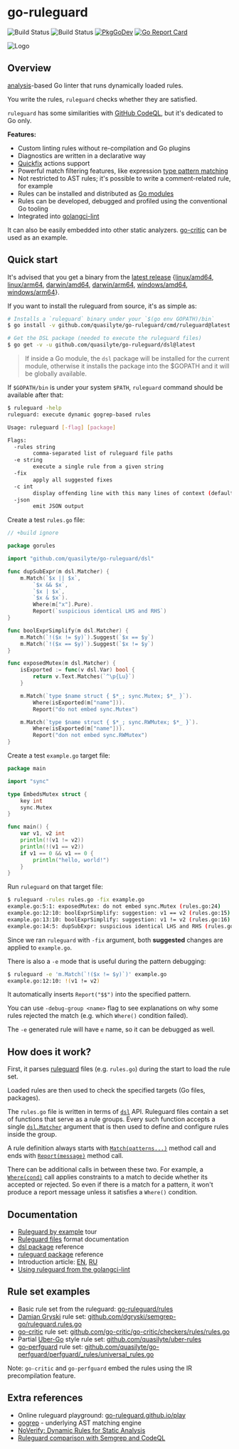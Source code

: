 # go-ruleguard

![Build Status](https://github.com/quasilyte/go-ruleguard/workflows/Go/badge.svg)
![Build Status](https://github.com/quasilyte/go-ruleguard/workflows/Merge/badge.svg)
[![PkgGoDev](https://pkg.go.dev/badge/mod/github.com/quasilyte/go-ruleguard)](https://pkg.go.dev/mod/github.com/quasilyte/go-ruleguard)
[![Go Report Card](https://goreportcard.com/badge/github.com/quasilyte/go-ruleguard)](https://goreportcard.com/report/github.com/quasilyte/go-ruleguard)

![Logo](_docs/logo2.png)

## Overview

[analysis](https://godoc.org/golang.org/x/tools/go/analysis)-based Go linter that runs dynamically loaded rules.

You write the rules, `ruleguard` checks whether they are satisfied.

`ruleguard` has some similarities with [GitHub CodeQL](https://securitylab.github.com/tools/codeql), but it's dedicated to Go only.

**Features:**

* Custom linting rules without re-compilation and Go plugins
* Diagnostics are written in a declarative way
* [Quickfix](_docs/dsl.md#suggestions-quickfix-support) actions support
* Powerful match filtering features, like expression [type pattern matching](_docs/dsl.md#type-pattern-matching)
* Not restricted to AST rules; it's possible to write a comment-related rule, for example
* Rules can be installed and distributed as [Go modules](https://quasilyte.dev/blog/post/ruleguard-modules/)
* Rules can be developed, debugged and profiled using the conventional Go tooling
* Integrated into [golangci-lint](https://github.com/golangci/golangci-lint)

It can also be easily embedded into other static analyzers. [go-critic](https://github.com/go-critic/go-critic) can be used as an example.

## Quick start

It's advised that you get a binary from the [latest release](https://github.com/quasilyte/go-ruleguard/releases/tag/v0.3.18) {[linux/amd64](https://github.com/quasilyte/go-ruleguard/releases/download/v0.3.18/ruleguard-linux-amd64.zip), [linux/arm64](https://github.com/quasilyte/go-ruleguard/releases/download/v0.3.18/ruleguard-linux-arm64.zip), [darwin/amd64](https://github.com/quasilyte/go-ruleguard/releases/download/v0.3.18/ruleguard-darwin-amd64.zip), [darwin/arm64](https://github.com/quasilyte/go-ruleguard/releases/download/v0.3.18/ruleguard-darwin-arm64.zip), [windows/amd64](https://github.com/quasilyte/go-ruleguard/releases/download/v0.3.18/ruleguard-windows-amd64.zip), [windows/arm64](https://github.com/quasilyte/go-ruleguard/releases/download/v0.3.18/ruleguard-windows-arm64.zip)}.

If you want to install the ruleguard from source, it's as simple as:

```bash
# Installs a `ruleguard` binary under your `$(go env GOPATH)/bin`
$ go install -v github.com/quasilyte/go-ruleguard/cmd/ruleguard@latest

# Get the DSL package (needed to execute the ruleguard files)
$ go get -v -u github.com/quasilyte/go-ruleguard/dsl@latest
```

> If inside a Go module, the `dsl` package will be installed for the current module,
> otherwise it installs the package into the $GOPATH and it will be globally available.

If `$GOPATH/bin` is under your system `$PATH`, `ruleguard` command should be available after that:

```bash
$ ruleguard -help
ruleguard: execute dynamic gogrep-based rules

Usage: ruleguard [-flag] [package]

Flags:
  -rules string
    	comma-separated list of ruleguard file paths
  -e string
    	execute a single rule from a given string
  -fix
    	apply all suggested fixes
  -c int
    	display offending line with this many lines of context (default -1)
  -json
    	emit JSON output
```

Create a test `rules.go` file:

```go
// +build ignore

package gorules

import "github.com/quasilyte/go-ruleguard/dsl"

func dupSubExpr(m dsl.Matcher) {
	m.Match(`$x || $x`,
		`$x && $x`,
		`$x | $x`,
		`$x & $x`).
		Where(m["x"].Pure).
		Report(`suspicious identical LHS and RHS`)
}

func boolExprSimplify(m dsl.Matcher) {
	m.Match(`!($x != $y)`).Suggest(`$x == $y`)
	m.Match(`!($x == $y)`).Suggest(`$x != $y`)
}

func exposedMutex(m dsl.Matcher) {
	isExported := func(v dsl.Var) bool {
		return v.Text.Matches(`^\p{Lu}`)
	}

	m.Match(`type $name struct { $*_; sync.Mutex; $*_ }`).
		Where(isExported(m["name"])).
		Report("do not embed sync.Mutex")

	m.Match(`type $name struct { $*_; sync.RWMutex; $*_ }`).
		Where(isExported(m["name"])).
		Report("don not embed sync.RWMutex")
}
```

Create a test `example.go` target file:

```go
package main

import "sync"

type EmbedsMutex struct {
	key int
	sync.Mutex
}

func main() {
	var v1, v2 int
	println(!(v1 != v2))
	println(!(v1 == v2))
	if v1 == 0 && v1 == 0 {
		println("hello, world!")
	}
}
```

Run `ruleguard` on that target file:

```bash
$ ruleguard -rules rules.go -fix example.go
example.go:5:1: exposedMutex: do not embed sync.Mutex (rules.go:24)
example.go:12:10: boolExprSimplify: suggestion: v1 == v2 (rules.go:15)
example.go:13:10: boolExprSimplify: suggestion: v1 != v2 (rules.go:16)
example.go:14:5: dupSubExpr: suspicious identical LHS and RHS (rules.go:7)
```

Since we ran `ruleguard` with `-fix` argument, both **suggested** changes are applied to `example.go`.

There is also a `-e` mode that is useful during the pattern debugging:

```bash
$ ruleguard -e 'm.Match(`!($x != $y)`)' example.go
example.go:12:10: !(v1 != v2)
```

It automatically inserts `Report("$$")` into the specified pattern.

You can use `-debug-group <name>` flag to see explanations
on why some rules rejected the match (e.g. which `Where()` condition failed).

The `-e` generated rule will have `e` name, so it can be debugged as well.

## How does it work?

First, it parses [ruleguard](_docs/dsl.md) files (e.g. `rules.go`) during the start to load the rule set.  

Loaded rules are then used to check the specified targets (Go files, packages).

The `rules.go` file is written in terms of [`dsl`](https://godoc.org/github.com/quasilyte/go-ruleguard/dsl) API. Ruleguard files contain a set of functions that serve as a rule groups. Every such function accepts a single [`dsl.Matcher`](https://godoc.org/github.com/quasilyte/go-ruleguard/dsl#Matcher) argument that is then used to define and configure rules inside the group.

A rule definition always starts with [`Match(patterns...)`](https://godoc.org/github.com/quasilyte/go-ruleguard/dsl#Matcher.Match) method call and ends with [`Report(message)`](https://godoc.org/github.com/quasilyte/go-ruleguard/dsl#Matcher.Report) method call.

There can be additional calls in between these two. For example, a [`Where(cond)`](https://godoc.org/github.com/quasilyte/go-ruleguard/dsl#Matcher.Where) call applies constraints to a match to decide whether its accepted or rejected. So even if there is a match for a pattern, it won't produce a report message unless it satisfies a `Where()` condition.

## Documentation

* [Ruleguard by example](https://go-ruleguard.github.io/by-example/) tour
* [Ruleguard files](_docs/dsl.md) format documentation
* [dsl package](https://godoc.org/github.com/quasilyte/go-ruleguard/dsl) reference
* [ruleguard package](https://godoc.org/github.com/quasilyte/go-ruleguard/ruleguard) reference
* Introduction article: [EN](https://quasilyte.dev/blog/post/ruleguard/), [RU](https://habr.com/ru/post/481696/)
* [Using ruleguard from the golangci-lint](https://quasilyte.dev/blog/post/ruleguard/#using-from-the-golangci-lint)

## Rule set examples

* Basic rule set from the ruleguard: [go-ruleguard/rules](rules)
* [Damian Gryski](github.com/dgryski/) rule set: [github.com/dgryski/semgrep-go/ruleguard.rules.go](https://github.com/dgryski/semgrep-go)
* [go-critic](https://github.com/go-critic/go-critic) rule set: [github.com/go-critic/go-critic/checkers/rules/rules.go](https://github.com/go-critic/go-critic/blob/master/checkers/rules/rules.go)
* Partial [Uber-Go](https://github.com/uber-go/guide) style rule set: [github.com/quasilyte/uber-rules](https://github.com/quasilyte/uber-rules)
* [go-perfguard](https://github.com/quasilyte/go-perfguard) rule set: [github.com/quasilyte/go-perfguard/perfguard/_rules/universal_rules.go](https://github.com/quasilyte/go-perfguard/blob/master/perfguard/_rules/universal_rules.go)

Note: `go-critic` and `go-perfguard` embed the rules using the IR precompilation feature.

## Extra references

* Online ruleguard playground: [go-ruleguard.github.io/play](https://go-ruleguard.github.io/play)
* [gogrep](https://github.com/quasilyte/gogrep) - underlying AST matching engine
* [NoVerify: Dynamic Rules for Static Analysis](https://medium.com/@vktech/noverify-dynamic-rules-for-static-analysis-8f42859e9253)
* [Ruleguard comparison with Semgrep and CodeQL](https://speakerdeck.com/quasilyte/ruleguard-vs-semgrep-vs-codeql)
